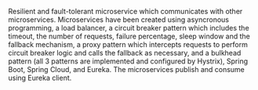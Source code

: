 Resilient and fault-tolerant microservice which communicates with other microservices. Microservices have been created using asyncronous programming, a load balancer, a circuit breaker pattern which includes the timeout, the number of requests, failure percentage, sleep window and the fallback mechanism, a proxy pattern which intercepts requests to perform circuit breaker logic and calls the fallback as necessary, and a bulkhead pattern (all 3 patterns are implemented and configured by Hystrix), Spring Boot, Spring Cloud, and Eureka. The microservices publish and consume using Eureka client.
